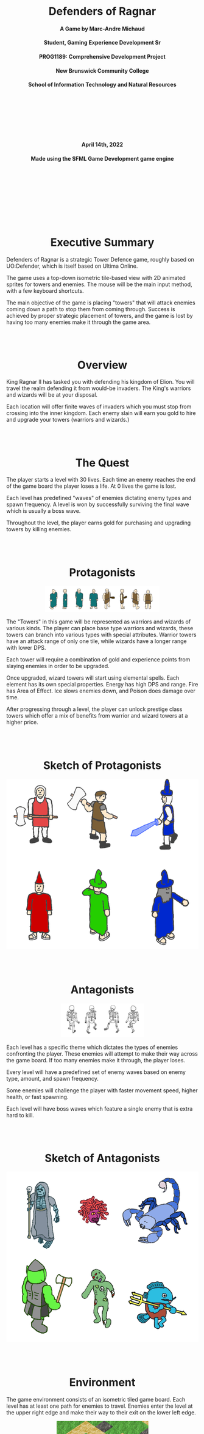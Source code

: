<br />
<br />
<br />
<br />
<br />
<br />
<br />
<br />
<br />
<br />
<h1 align="center"><b>Defenders of Ragnar</b></h1>
<h4 align="center">A Game by Marc-Andre Michaud</h4>
<h4 align="center">Student, Gaming Experience Development Sr</h4>
<h4 align="center">PROG1189: Comprehensive Development Project</h4>
<h4 align="center">New Brunswick Community College</h4>
<h4 align="center">School of Information Technology and Natural Resources</h4>
<br />
<br />
<br />
<br />
<br />
<br />
<h4 align="center">April 14th, 2022</h4>
<h4 align="center">Made using the SFML Game Development game engine</h4>
<br />
<br />
<br />
<br />
<br />
<br />
<br />
<br />

<h1 align="center"><b>Executive Summary</b></h1>

Defenders of Ragnar is a strategic Tower Defence game, roughly based on UO:Defender, which is itself based on Ultima Online.

The game uses a top-down isometric tile-based view with 2D animated sprites for towers and enemies.
The mouse will be the main input method, with a few keyboard shortcuts.

The main objective of the game is placing "towers" that will attack enemies coming down a path to stop them from coming through.
Success is achieved by proper strategic placement of towers, and the game is lost by having too many enemies make it through the game area.

<br />
<br />

<h1 align="center"><b>Overview</b></h1>

King Ragnar II has tasked you with defending his kingdom of Elion. You will travel the realm defending it from would-be invaders. 
The King's warriors and wizards will be at your disposal.

Each location will offer finite waves of invaders which you must stop from crossing into the inner kingdom.
Each enemy slain will earn you gold to hire and upgrade your towers (warriors and wizards.)

<br />
<br />

<h1 align="center"><b>The Quest</b></h1>

The player starts a level with 30 lives. Each time an enemy reaches the end of the game board the player loses a life. At 0 lives the game is lost.

Each level has predefined "waves" of enemies dictating enemy types and spawn frequency. A level is won by successfully surviving the final wave which is usually a boss wave.

Throughout the level, the player earns gold for purchasing and upgrading towers by killing enemies.

<br />
<br />

<h1 align="center"><b>Protagonists</b></h1>

<div align="center">

  ![baseTowers](mdImages/baseTowers.png)
</div>

The "Towers" in this game will be represented as warriors and wizards of various kinds. 
The player can place base type warriors and wizards, these towers can branch into various types with special attributes.
Warrior towers have an attack range of only one tile, while wizards have a longer range with lower DPS.

Each tower will require a combination of gold and experience points from slaying enemies in order to be upgraded.

Once upgraded, wizard towers will start using elemental spells. Each element has its own special properties.
Energy has high DPS and range. Fire has Area of Effect. Ice slows enemies down, and Poison does damage over time.

After progressing through a level, the player can unlock prestige class towers which offer a mix of benefits from warrior and wizard towers at a higher price.

<br />
<br />

<h1 align="center"><b>Sketch of Protagonists</b></h1>

<div align="center">

  ![Protagonists](mdImages/gameProtagonists.png)
</div>

<br />
<br />

<h1 align="center"><b>Antagonists</b></h1>

<div align="center">

  ![BaseEnemy](mdImages/baseEnemy.png)
</div>

Each level has a specific theme which dictates the types of enemies confronting the player. 
These enemies will attempt to make their way across the game board. If too many enemies make it through, the player loses.

Every level will have a predefined set of enemy waves based on enemy type, amount, and spawn frequency.

Some enemies will challenge the player with faster movement speed, higher health, or fast spawning.

Each level will have boss waves which feature a single enemy that is extra hard to kill.

<br />
<br />

<h1 align="center"><b>Sketch of Antagonists</b></h1>

<div align="center">

  ![Protagonists](mdImages/gameAntagonists.png)
</div>

<br />
<br />

<h1 align="center"><b>Environment</b></h1>

The game environment consists of an isometric tiled game board. Each level has at least one path for enemies to travel. 
Enemies enter the level at the upper right edge and make their way to their exit on the lower left edge.

<div align="center">

![dirtPath](mdImages/boardPath.png)
</div>

Enemy paths are indicated by dirt tiles. The paths are deliberately circuitous to offer the player ample opportunity to attack enemies making their way across the board.
The first level has a single dirt path while later levels have multiple paths.

<div align="center">

![stoneTile](mdImages/boardStone.png)
</div>

Towers may only be placed on stone tiles. This puts strategic constraints on the player.
Warrior towers perform better on stones with many adjacent path tiles whereas wizards can take advantage of tiles from a longer range.

<br />
<br />

<h1 align="center"><b>Sketch of World</b></h1>

<div align="center">

  ![Protagonists](mdImages/gameBoard.png)
</div>

<h1 align="center"><b>Menus</b></h1>

The game will have a start menu, a pause menu, and some basic UI buttons in the main game view.

The start menu will include level selection, options, and an exit button to leave the game.

The pause menu will have an option to resume the game, and another to return to the start menu.

The in-game UI will have buttons for tower selection, round start, and music/sound volume settings.

<br />
<br />

<h1 align="center"><b>Controls</b></h1>

The mouse will be the main source of input for this game. Mousing over the board will highlight the tiles being moused over.
When placing or interacting with a tower, the tiles within the tower's attack range will be highlighted.

Keyboard hotkeys will also be available. Esc will cancel tower placement, P will pause the game, and M/S will adjust music and sound settings.

<br />
<br />

<h1 align="center"><b>Sounds</b></h1>

The game will have menu music and in-game music.

In addition to music, there will be sound effects for the various tower attacks.

<br />
<br />

<h1 align="center"><b>Summary</b></h1>

This game should appeal to strategic minded players while maintaining a simplicity that makes it accessible to casual gamers.

Randomness in enemy spawn patterns and multiple branching tower upgrade paths will offer replay value.

Furthermore, adding additional content and features should be relatively simple. If the game is successful,
additional levels can easily be added to extend the game.

<br />
<br />
